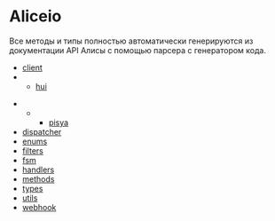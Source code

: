 # Aliceio
Все методы и типы полностью автоматически генерируются из документации API Алисы с помощью парсера с генератором кода.

* [client]()
* * [hui]()
- - - [pisya]()
- [dispatcher]()
- [enums]()
- [filters]()
- [fsm]()
- [handlers]()
- [methods]()
- [types]()
- [utils]()
- [webhook]()
